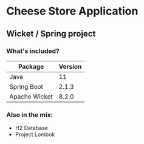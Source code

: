 # Cheese Store Application
## Wicket / Spring project

### What's included?

|Package      |Version|
|-------------|-------|
|Java         |    11 |
|Spring Boot  | 2.1.3 |
|Apache Wicket| 8.2.0 |

### Also in the mix:
- H2 Database
- Project Lombok

